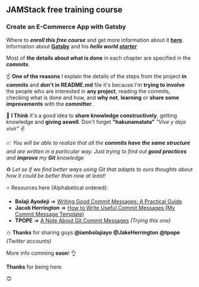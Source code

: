  ## JAMStack free training course
### Create an E-Commerce App with Gatsby

Where to _**enroll this free course**_ and get more information about it [**here**](https://jamstack.training/p/create-an-e-commerce-app-with-gatsby). Information about [**Gatsby**](https://www.gatsbyjs.org/) and his **_hello world [starter](https://github.com/gatsbyjs/gatsby-starter-hello-world)_**

Most of **the details about what is done** in each chapter are specified in the **commits**. 

:point_up: **One of the reasons** I explain the details of the steps from the project **in commits** and **don't in README.md** file it's because I'm **trying to involve** the people who are interested in **any project**, reading the commits, checking what is done and how, and **why not**, **learning** or **share some improvements** with the **committer**.

:thought_balloon: **I Think** it's a good idea to **share knowledge constructively**, getting knowledge and **giving aswell**. Don't forget **"hakunamatata"** *"Vive y deja vivir"* :v:

:chart_with_upwards_trend: *You will be able to realize that all the **commits have the same structure** and are written in a particular way. Just trying to find out **good practices** and **improve** my **Git** knowledge* 

:recycle: *Let se if we find better ways using Git that adapts to ours thoughts about how it could be better than now at least!*

:star: Resources here (Alphabetical ordered):

- **Bolaji Ayodeji** => [Writing Good Commit Messages: A Practical Guide](https://bit.ly/355Ui6g)
- **Jacob Herrington** => [How to Write Useful Commit Messages (My Commit Message Template)](https://bit.ly/2Pmg3bg)
- **TPOPE** => [A Note About Git Commit Messages](https://bit.ly/2PAC4mT) *(Trying this one)*

:snowman: **Thanks** for sharing guys **@iambolajiayo** **@JakeHerrington** **@tpope** *(Twitter accounts)*
 
More info comming **soon**! 👌

**Thanks** for being here.

😊
